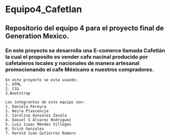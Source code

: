 # Equipo4_Cafetlan
## Repositorio del equipo 4 para el proyecto final de Generation Mexico. 
### En este proyecto se desarrolla una E-comerce llamada Cafetlán la cual el proposito es vender cafe nacinal producido por cafetaleros locales y nacionales  de manera artesanal promocionando el cafe Méxicano a nuestros compradores.

```
En este proyecto se esta usando:
1. HTML
2. CSS
3.Bootstrap
```

```
Los integrantes de este equipo son:
1. Daniela Pereyra
2. Neira Plascencia
3. Carolina Gonzales Zavala
4. Daniel S Álvarez Rodriguez
5. Luis Isaac Méndez Villegas
6. Erick Gonzales
7. Harold Iván Gutiérrez Romero
```
